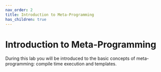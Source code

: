 ```yaml
---
nav_order: 2
title: Introduction to Meta-Programming
has_children: true
---
```

# Introduction to Meta-Programming

During this lab you will be introduced to the basic concepts of meta-programming: compile time execution and templates.


